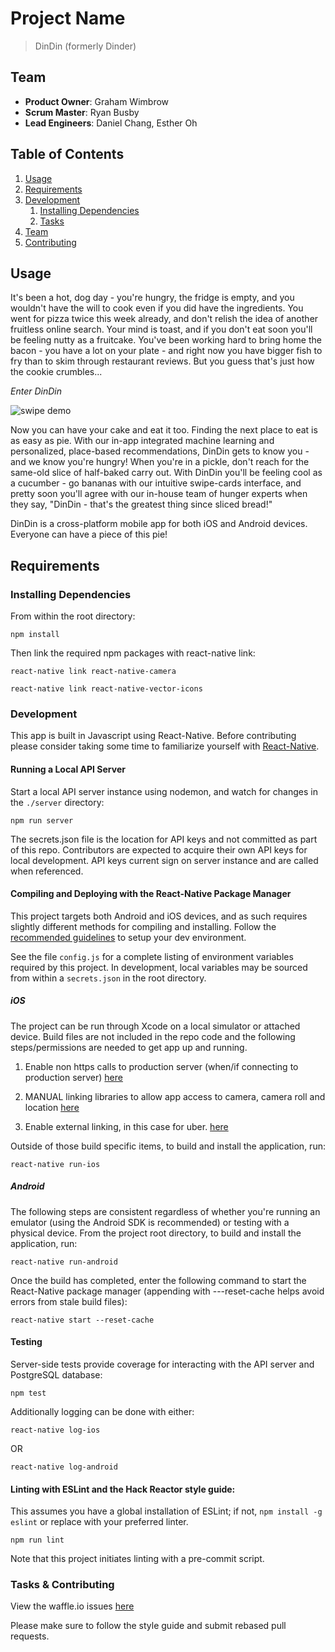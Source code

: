 # Project Name
>DinDin (formerly Dinder)

## Team
  - __Product Owner__: Graham Wimbrow
  - __Scrum Master__: Ryan Busby
  - __Lead Engineers__: Daniel Chang, Esther Oh

## Table of Contents
1. [Usage](#Usage)
1. [Requirements](#requirements)
1. [Development](#development)
    1. [Installing Dependencies](#installing-dependencies)
    1. [Tasks](#tasks)
1. [Team](#team)
1. [Contributing](#contributing)

## Usage
It's been a hot, dog day - you're hungry, the fridge is empty, and you wouldn't have the will to cook even if you did have the ingredients. You went for pizza twice this week already, and don't relish the idea of another fruitless online search. Your mind is toast, and if you don't eat soon you'll be feeling nutty as a fruitcake. You've been working hard to bring home the bacon - you have a lot on your plate - and right now you have bigger fish to fry than to skim through restaurant reviews. But you guess that's just how the cookie crumbles...

_Enter DinDin_

![swipe demo](/sequence.gif?raw=true)

Now you can have your cake and eat it too. Finding the next place to eat is as easy as pie. With our in-app integrated machine learning and personalized, place-based recommendations, DinDin gets to know you - and we know you're hungry! When you're in a pickle, don't reach for the same-old slice of half-baked carry out. With DinDin you'll be feeling cool as a cucumber - go bananas with our intuitive swipe-cards interface, and pretty soon you'll agree with our in-house team of hunger experts when they say, "DinDin - that's the greatest thing since sliced bread!"

DinDin is a cross-platform mobile app for both iOS and Android devices. Everyone can have a piece of this pie!

## Requirements

### Installing Dependencies
From within the root directory:

```
npm install
```
Then link the required npm packages with react-native link:

```
react-native link react-native-camera
```

```
react-native link react-native-vector-icons
```

### Development
This app is built in Javascript using React-Native. Before contributing please consider taking some time to familiarize yourself with [React-Native](https://facebook.github.io/react-native/).

#### Running a Local API Server
Start a local API server instance using nodemon, and watch for changes in the `./server` directory:

```
npm run server
```

The secrets.json file is the location for API keys and not committed as part of this repo. Contributors are expected to acquire their own API keys for local development. API keys current sign on server instance and are called when referenced.

#### Compiling and Deploying with the React-Native Package Manager
This project targets both Android and iOS devices, and as such requires slightly different methods for compiling and installing. Follow the [recommended guidelines](https://facebook.github.io/react-native/releases/0.21/docs/getting-started.html) to setup your dev environment.

See the file `config.js` for a complete listing of environment variables required by this project. In development, local variables may be sourced from within a `secrets.json` in the root directory.

##### iOS
The project can be run through Xcode on a local simulator or attached device. Build files are not included in the repo code and the following steps/permissions are needed to get app up and running.

1. Enable non https calls to production server (when/if connecting to production server)
[here](https://developer.apple.com/library/content/documentation/General/Reference/InfoPlistKeyReference/Articles/CocoaKeys.html#//apple_ref/doc/uid/TP40009251-SW33)

2. MANUAL linking libraries to allow app access to camera, camera roll and location
[here](https://facebook.github.io/react-native/docs/linking-libraries-ios.html)

3. Enable external linking, in this case for uber.
[here](https://developer.uber.com/docs/rides/deep-linking)

Outside of those build specific items, to build and install the application, run:

```
react-native run-ios
```

##### Android
The following steps are consistent regardless of whether you're running an emulator (using the Android SDK is recommended) or testing with a physical device. From the project root directory, to build and install the application, run:

```
react-native run-android
```

Once the build has completed, enter the following command to start the React-Native package manager (appending with ---reset-cache helps avoid errors from stale build files):

```
react-native start --reset-cache
```

#### Testing
Server-side tests provide coverage for interacting with the API server and PostgreSQL database:

```
npm test
```

Additionally logging can be done with either:

```
react-native log-ios
```

OR

```
react-native log-android
```

#### Linting with ESLint and the Hack Reactor style guide:
This assumes you have a global installation of ESLint; if not, `npm install -g eslint` or replace with your preferred linter.

```
npm run lint
```

Note that this project initiates linting with a pre-commit script.

### Tasks & Contributing
View the waffle.io issues [here](https://waffle.io/Scrumbledore/Dinder)

Please make sure to follow the style guide and submit rebased pull requests.
